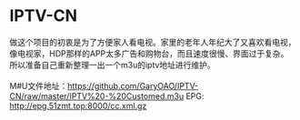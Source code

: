 # IPTV-CN
做这个项目的初衷是为了方便家人看电视。家里的老年人年纪大了又喜欢看电视，像电视家，HDP那样的APP太多广告和购物台，而且速度很慢、界面过于复杂。所以准备自己重新整理一出一个m3u的iptv地址进行维护。<br>
<br>
M#U文件地址：https://github.com/GaryOAO/IPTV-CN/raw/master/IPTV%20-%20Customed.m3u
EPG: http://epg.51zmt.top:8000/cc.xml.gz

